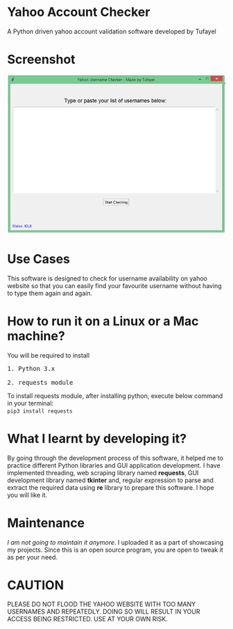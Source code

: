 # Yahoo Account Checker
A Python driven yahoo account validation software developed by Tufayel

# Screenshot
<img src="https://raw.githubusercontent.com/TufayelLUS/Yahoo-Account-Checker/main/Sample.PNG" />

# Use Cases
This software is designed to check for username availability on yahoo website so that you can easily find your favourite username without having to type them again and again.

# How to run it on a Linux or a Mac machine?
You will be required to install
<pre>
1. Python 3.x<br>
2. requests module
</pre>

To install requests module, after installing python, execute below command in your terminal:<br>
<code>pip3 install requests</code>

# What I learnt by developing it?
By going through the development process of this software, it helped me to practice different Python libraries and GUI application development. I have implemented threading, web scraping library named <b>requests</b>, GUI development library named <b>tkinter</b> and, regular expression to parse and extract the required data using <b>re</b> library to prepare this software. I hope you will like it.

# Maintenance
<i>I am not going to maintain it anymore</i>. I uploaded it as a part of showcasing my projects. Since this is an open source program, you are open to tweak it as per your need.

# CAUTION
PLEASE DO NOT FLOOD THE YAHOO WEBSITE WITH TOO MANY USERNAMES AND REPEATEDLY. DOING SO WILL RESULT IN YOUR ACCESS BEING RESTRICTED. USE AT YOUR OWN RISK.

